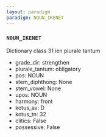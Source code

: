 ```yaml
---
layout: paradigm
paradigm: NOUN_IKENET
---
```

### ` NOUN_IKENET `

Dictionary class 31 ien plurale tantum
* grade_dir: strengthen
* plurale_tantum: obligatory
* pos: NOUN
* stem_diphthong: None
* stem_vowel: None
* upos: NOUN
* harmony: front
* kotus_av: D
* kotus_tn: 32
* clitics: False
* possessive: False
